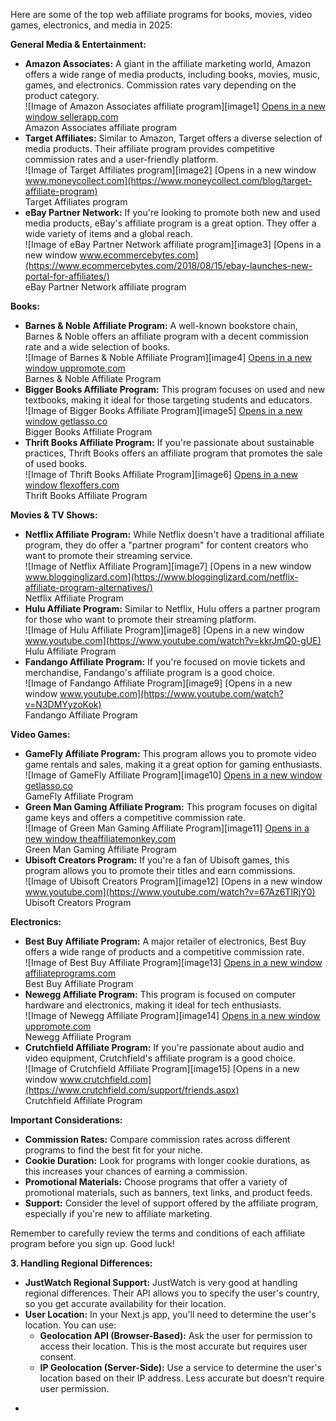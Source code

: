 Here are some of the top web affiliate programs for books, movies, video games, electronics, and media in 2025:

**General Media & Entertainment:**

* **Amazon Associates:** A giant in the affiliate marketing world, Amazon offers a wide range of media products, including books, movies, music, games, and electronics. Commission rates vary depending on the product category.  
  ![Image of Amazon Associates affiliate program][image1] [Opens in a new window sellerapp.com](https://www.sellerapp.com/blog/become-best-at-amazon-affiliate-marketing/)  
   Amazon Associates affiliate program  
* **Target Affiliates:** Similar to Amazon, Target offers a diverse selection of media products. Their affiliate program provides competitive commission rates and a user-friendly platform.  
  ![Image of Target Affiliates program][image2] [Opens in a new window www.moneycollect.com](https://www.moneycollect.com/blog/target-affiliate-program)  
   Target Affiliates program  
* **eBay Partner Network:** If you're looking to promote both new and used media products, eBay's affiliate program is a great option. They offer a wide variety of items and a global reach.  
  ![Image of eBay Partner Network affiliate program][image3] [Opens in a new window www.ecommercebytes.com](https://www.ecommercebytes.com/2018/08/15/ebay-launches-new-portal-for-affiliates/)  
   eBay Partner Network affiliate program

**Books:**

* **Barnes & Noble Affiliate Program:** A well-known bookstore chain, Barnes & Noble offers an affiliate program with a decent commission rate and a wide selection of books.  
  ![Image of Barnes & Noble Affiliate Program][image4] [Opens in a new window uppromote.com](https://uppromote.com/affiliate-program-directory/barnes-and-noble/)  
   Barnes & Noble Affiliate Program  
* **Bigger Books Affiliate Program:** This program focuses on used and new textbooks, making it ideal for those targeting students and educators.  
  ![Image of Bigger Books Affiliate Program][image5] [Opens in a new window getlasso.co](https://getlasso.co/affiliate/bigger-books/)  
   Bigger Books Affiliate Program  
* **Thrift Books Affiliate Program:** If you're passionate about sustainable practices, Thrift Books offers an affiliate program that promotes the sale of used books.  
  ![Image of Thrift Books Affiliate Program][image6] [Opens in a new window flexoffers.com](https://flexoffers.com/affiliate-programs/thriftbooks-com-affiliate-program/)  
   Thrift Books Affiliate Program

**Movies & TV Shows:**

* **Netflix Affiliate Program:** While Netflix doesn't have a traditional affiliate program, they do offer a "partner program" for content creators who want to promote their streaming service.  
  ![Image of Netflix Affiliate Program][image7] [Opens in a new window www.blogginglizard.com](https://www.blogginglizard.com/netflix-affiliate-program-alternatives/)  
   Netflix Affiliate Program  
* **Hulu Affiliate Program:** Similar to Netflix, Hulu offers a partner program for those who want to promote their streaming platform.  
  ![Image of Hulu Affiliate Program][image8] [Opens in a new window www.youtube.com](https://www.youtube.com/watch?v=kkrJmQ0-gUE)  
   Hulu Affiliate Program  
* **Fandango Affiliate Program:** If you're focused on movie tickets and merchandise, Fandango's affiliate program is a good choice.  
  ![Image of Fandango Affiliate Program][image9] [Opens in a new window www.youtube.com](https://www.youtube.com/watch?v=N3DMYyzoKok)  
   Fandango Affiliate Program

**Video Games:**

* **GameFly Affiliate Program:** This program allows you to promote video game rentals and sales, making it a great option for gaming enthusiasts.  
  ![Image of GameFly Affiliate Program][image10] [Opens in a new window getlasso.co](https://getlasso.co/affiliate/gamefly/)  
   GameFly Affiliate Program  
* **Green Man Gaming Affiliate Program:** This program focuses on digital game keys and offers a competitive commission rate.  
  ![Image of Green Man Gaming Affiliate Program][image11] [Opens in a new window theaffiliatemonkey.com](https://theaffiliatemonkey.com/affiliate/green-man-gaming-affiliate-program/)  
   Green Man Gaming Affiliate Program  
* **Ubisoft Creators Program:** If you're a fan of Ubisoft games, this program allows you to promote their titles and earn commissions.  
  ![Image of Ubisoft Creators Program][image12] [Opens in a new window www.youtube.com](https://www.youtube.com/watch?v=67Az6TlRjY0)  
   Ubisoft Creators Program

**Electronics:**

* **Best Buy Affiliate Program:** A major retailer of electronics, Best Buy offers a wide range of products and a competitive commission rate.  
  ![Image of Best Buy Affiliate Program][image13] [Opens in a new window affiliateprograms.com](https://affiliateprograms.com/p/best-buy/)  
   Best Buy Affiliate Program  
* **Newegg Affiliate Program:** This program is focused on computer hardware and electronics, making it ideal for tech enthusiasts.  
  ![Image of Newegg Affiliate Program][image14] [Opens in a new window uppromote.com](https://uppromote.com/affiliate-program-directory/newegg/)  
   Newegg Affiliate Program  
* **Crutchfield Affiliate Program:** If you're passionate about audio and video equipment, Crutchfield's affiliate program is a good choice.  
  ![Image of Crutchfield Affiliate Program][image15] [Opens in a new window www.crutchfield.com](https://www.crutchfield.com/support/friends.aspx)  
   Crutchfield Affiliate Program

**Important Considerations:**

* **Commission Rates:** Compare commission rates across different programs to find the best fit for your niche.  
* **Cookie Duration:** Look for programs with longer cookie durations, as this increases your chances of earning a commission.  
* **Promotional Materials:** Choose programs that offer a variety of promotional materials, such as banners, text links, and product feeds.  
* **Support:** Consider the level of support offered by the affiliate program, especially if you're new to affiliate marketing.

Remember to carefully review the terms and conditions of each affiliate program before you sign up. Good luck\!

**3\. Handling Regional Differences:**

* **JustWatch Regional Support:** JustWatch is very good at handling regional differences. Their API allows you to specify the user's country, so you get accurate availability for their location.  
* **User Location:** In your Next.js app, you'll need to determine the user's location. You can use:  
  * **Geolocation API (Browser-Based):** Ask the user for permission to access their location. This is the most accurate but requires user consent.  
  * **IP Geolocation (Server-Side):** Use a service to determine the user's location based on their IP address. Less accurate but doesn't require user permission.

+